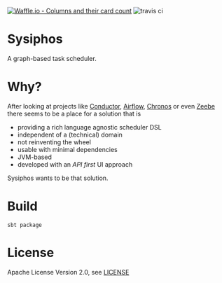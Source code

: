 [![Waffle.io - Columns and their card count](https://badge.waffle.io/flowtick/sysiphos.png?columns=all)](https://waffle.io/flowtick/sysiphos?utm_source=badge)
![travis ci](https://api.travis-ci.org/flowtick/sysiphos.svg?branch=master)

# Sysiphos

A graph-based task scheduler.

# Why?

After looking at projects like 
[Conductor](https://netflix.github.io/conductor), 
[Airflow](https://airflow.incubator.apache.org),
[Chronos](https://mesos.github.io/chronos)
or even [Zeebe](https://zeebe.io)
there seems to be a place for a solution that is 

* providing a rich language agnostic scheduler DSL
* independent of a (technical) domain
* not reinventing the wheel
* usable with minimal dependencies
* JVM-based
* developed with an _API first_ UI approach

Sysiphos wants to be that solution.

# Build

    sbt package

# License

Apache License Version 2.0, see [LICENSE](LICENSE)







